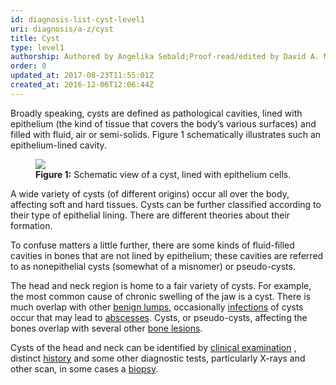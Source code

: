 ```yaml
---
id: diagnosis-list-cyst-level1
uri: diagnosis/a-z/cyst
title: Cyst
type: level1
authorship: Authored by Angelika Sebald;Proof-read/edited by David A. Mitchell
order: 0
updated_at: 2017-08-23T11:55:01Z
created_at: 2016-12-06T12:06:44Z
---
```


<p>Broadly speaking, cysts are defined as pathological cavities,
    lined with epithelium (the kind of tissue that covers the
    body’s various surfaces) and filled with fluid, air or semi-solids.
    Figure 1 schematically illustrates such an epithelium-lined
    cavity.</p>
<figure><img src="/diagnosis/a-z/cyst/figure1.png">
    <figcaption><strong>Figure 1:</strong> Schematic view of a cyst, lined
        with epithelium cells.</figcaption>
</figure>
<p>A wide variety of cysts (of different origins) occur all over
    the body, affecting soft and hard tissues. Cysts can be further
    classified according to their type of epithelial lining.
    There are different theories about their formation.</p>
<p>To confuse matters a little further, there are some kinds of
    fluid-filled cavities in bones that are not lined by epithelium;
    these cavities are referred to as nonepithelial cysts (somewhat
    of a misnomer) or pseudo-cysts.</p>
<p>The head and neck region is home to a fair variety of cysts.
    For example, the most common cause of chronic swelling of
    the jaw is a cyst. There is much overlap with other <a href="/diagnosis/a-z/benign-lump">benign lumps</a>,
    occasionally <a href="/diagnosis/a-z/infection">infections</a>    of cysts occur that may lead to <a href="/diagnosis/a-z/abscess">abscesses</a>.
    Cysts, or pseudo-cysts, affecting the bones overlap with
    several other <a href="/diagnosis/a-z/bone-lesion">bone lesions</a>.</p>
<p>Cysts of the head and neck can be identified by <a href="/diagnosis/tests/examination">clinical examination</a>    , distinct <a href="/diagnosis/tests/medical-history">history</a>    and some other diagnostic tests, particularly X-rays and
    other scan, in some cases a <a href="/diagnosis/tests/biopsy">biopsy</a>.</p>
